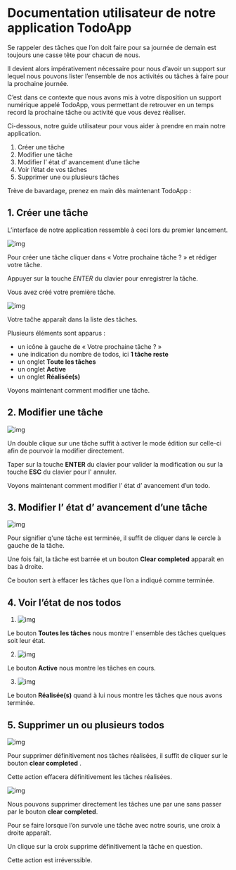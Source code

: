 # Documentation utilisateur de notre application TodoApp



Se rappeler des tâches que l’on doit faire pour sa journée de demain est toujours une casse tête pour chacun de nous. 

Il devient alors impérativement nécessaire pour nous d’avoir un support sur lequel nous pouvons lister l’ensemble de nos activités ou tâches à faire pour la prochaine journée.
 
C’est dans ce contexte que nous avons mis à votre disposition un support numérique appelé TodoApp, vous permettant de retrouver en un temps record la prochaine tâche ou activité que vous devez réaliser. 

Ci-dessous, notre guide utilisateur pour vous aider à prendre en main notre application.
1. Créer une tâche
2. Modifier une tâche
3. Modifier l’ état d’ avancement d’une tâche
4. Voir l’état de vos tâches
5. Supprimer une ou plusieurs  tâches

Trève de bavardage, prenez en main dès maintenant TodoApp :

## 1. Créer une tâche

L’interface de notre application ressemble à ceci lors du premier lancement.

![img](assets/doc_utilisateur_interface_accueil.png)

Pour créer une tâche cliquer dans « Votre prochaine tâche ? » et rédiger votre tâche.

Appuyer sur la touche _ENTER_ du clavier pour enregistrer la tâche.

Vous avez créé votre première tâche.

![img](assets/doc_utilisateur_1er_tache.png)

Votre taĉhe apparaît dans la liste des tâches.

Plusieurs éléments sont apparus :
+ un icône à gauche de « Votre prochaine tâche ? »
+ une indication du nombre de todos, ici __1 tâche reste__
+ un onglet __Toute les tâches__
+ un onglet __Active__
+ un onglet __Réalisée(s)__

Voyons maintenant comment modifier une tâche.


## 2. Modifier une tâche

![img](assets/doc_utilisateur_edit_tache.png)

Un double clique sur une tâche suffit à activer le mode édition sur celle-ci afin de pourvoir la modifier directement.

Taper sur la touche __ENTER__ du clavier pour valider la modification ou sur la touche __ESC__ du clavier pour l' annuler.

Voyons  maintenant comment modifier l’ état d’ avancement d’un todo.


## 3. Modifier l’ état d’ avancement d’une tâche

![img](assets/doc_utilisateur_avancement_todo.png)

Pour signifier q'une tâche est terminée, il suffit de cliquer dans le cercle à gauche de la tâche.

Une fois fait, la tâche est barrée et un bouton __Clear completed__ apparaît en bas à droite. 

Ce bouton sert à effacer les tâches que l’on a indiqué comme terminée.


## 4. Voir l’état de nos todos

1. ![img](assets/doc_utilisateur_all_tache.png)

Le bouton __Toutes les tâches__ nous montre l’ ensemble des tâches quelques soit leur état.

2. ![img](assets/doc_utilisateur_active_tache.png)

Le bouton __Active__ nous montre les tâches en cours.

3. ![img](assets/doc_utilisateur_completed_tache.png)

Le bouton __Réalisée(s)__ quand à lui nous montre les tâches que nous avons terminée.


## 5. Supprimer un ou plusieurs todos

![img](assets/doc_utilisateur_clearcompleted_tache.png)

Pour supprimer définitivement nos tâches réalisées, il suffit de cliquer sur le bouton __clear completed__ .

Cette action effacera définitivement les tâches réalisées.


![img](assets/doc_utilisateur_croix_tache.png)

Nous pouvons supprimer directement les tâches une par une sans passer par le bouton __clear completed__. 

Pour se faire lorsque l’on survole une tâche avec notre souris, une croix à droite apparaît.

Un clique sur la croix supprime définitivement la tâche en question. 

Cette action est irréverssible.





